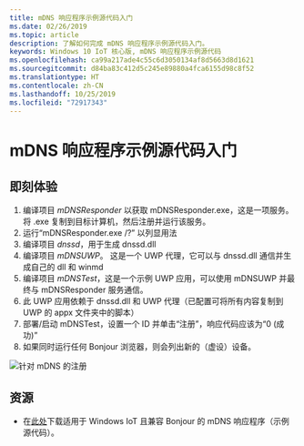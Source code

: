 ```yaml
---
title: mDNS 响应程序示例源代码入门
ms.date: 02/26/2019
ms.topic: article
description: 了解如何完成 mDNS 响应程序示例源代码入门。
keywords: Windows 10 IoT 核心版, mDNS 响应程序示例源代码
ms.openlocfilehash: ca99a217ade4c55c6d3050134af8d5663d8d1621
ms.sourcegitcommit: d84ba83c412d5c245e89880a4fca6155d98c8f52
ms.translationtype: HT
ms.contentlocale: zh-CN
ms.lasthandoff: 10/25/2019
ms.locfileid: "72917343"
---
```

# <a name="getting-started-with-mdns-responder-sample-source"></a>mDNS 响应程序示例源代码入门

## <a name="getting-started"></a>即刻体验

1.  编译项目 *mDNSResponder* 以获取 mDNSResponder.exe，这是一项服务。 将 .exe 复制到目标计算机，然后注册并运行该服务。
2. 运行“mDNSResponder.exe /?” 以列显用法
3.  编译项目 *dnssd*，用于生成 dnssd.dll
4.  编译项目 *mDNSUWP*。 这是一个 UWP 代理，它可以与 dnssd.dll 通信并生成自己的 dll 和 winmd
5.  编译项目 *mDNSTest*，这是一个示例 UWP 应用，可以使用 mDNSUWP 并最终与 mDNSResponder 服务通信。
6.  此 UWP 应用依赖于 dnssd.dll 和 UWP 代理（已配置可将所有内容复制到 UWP 的 appx 文件夹中的脚本）
7.  部署/启动 mDNSTest，设置一个 ID 并单击“注册”，响应代码应该为“0 (成功)”
8.  如果同时运行任何 Bonjour 浏览器，则会列出新的（虚设）设备。

![针对 mDNS 的注册](media/mDNS/mDNS1.png)

## <a name="resources"></a>资源

* 在[此处](https://go.microsoft.com/fwlink/?linkid=2077676)下载适用于 Windows IoT 且兼容 Bonjour 的 mDNS 响应程序（示例源代码）。

